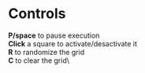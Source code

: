 # Controls
**P/space** to pause execution\
**Click** a square to activate/desactivate it\
**R** to randomize the grid\
**C** to clear the grid\
